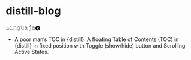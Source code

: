 # distill-blog
𝙻𝚒𝚗𝚐𝚞𝚊𝚓𝚊🅡  
- A poor man’s TOC in {distill}: A floating Table of Contents (TOC) in {distill} in fixed position with Toggle (show/hide) button and Scrolling Active States.
